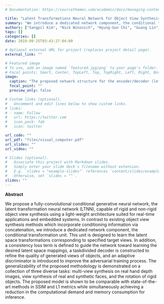 ```yaml
---
# Documentation: https://sourcethemes.com/academic/docs/managing-content/

title: "Latent Transformations Neural Network for Object View Synthesis"
summary: "We introduce a dedicated network component, the conditional transformation unit."
authors: ["Sangpil Kim", "Nick Winovich", "Hyung-Gun Chi", "Guang Lin", "Karthik Ramani"]
tags: []
categories: []
date: 2019-09-25T03:43:27-04:00

# Optional external URL for project (replaces project detail page).
external_link: ""

# Featured image
# To use, add an image named `featured.jpg/png` to your page's folder.
# Focal points: Smart, Center, TopLeft, Top, TopRight, Left, Right, BottomLeft, Bottom, BottomRight.
image:
  caption: "The proposed network structure for the encoder/decoder (left) and discriminator (right) for 64 × 64 input images. Features have been color-coded according to the type of layer which has produced them. For 256 × 256 input images, we have added two Block v1 /MaxPool layers in the front of encoder and two Conv/Interpolation layers at the end of the decoder."
  focal_point: ""
  preview_only: false

# Custom links (optional).
#   Uncomment and edit lines below to show custom links.
# links:
# - name: Follow
#   url: https://twitter.com
#   icon_pack: fab
#   icon: twitter

url_code: ""
url_pdf: "files/visual_computer.pdf"
url_slides: ""
url_video: ""

# Slides (optional).
#   Associate this project with Markdown slides.
#   Simply enter your slide deck's filename without extension.
#   E.g. `slides = "example-slides"` references `content/slides/example-slides.md`.
#   Otherwise, set `slides = ""`.
slides: ""
---
```

**Abstract**

We propose a fully-convolutional conditional generative neural network, the latent transformation neural network (LTNN), capable of rigid and non-rigid object view synthesis using a light-weight architecture suited for real-time applications and embedded systems. In contrast to existing object view synthesis methods which incorporate conditioning information via concatenation, we introduce a dedicated network component, the conditional transformation unit. This unit is designed to learn the latent space transformations corresponding to specified target views. In addition, a consistency loss term is defined to guide the network toward learning the desired latent space mappings, a taskdivided decoder is constructed to refine the quality of generated views of objects, and an adaptive discriminator is introduced to improve the adversarial training process. The generalizability of the proposed methodology is demonstrated on a collection of three diverse tasks: multi-view synthesis on real hand depth images, view synthesis of real and synthetic faces, and the rotation of rigid objects. The proposed model is shown to be comparable with state-of-the-art methods in SSIM and L1 metrics while simultaneously achieving a reduction in the computational demand and memory consumption for inference.
